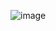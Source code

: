 ![image](https://github.com/user-attachments/assets/007d90c4-edbf-4b1e-bbd9-06cff94292c1)

<put desc>
